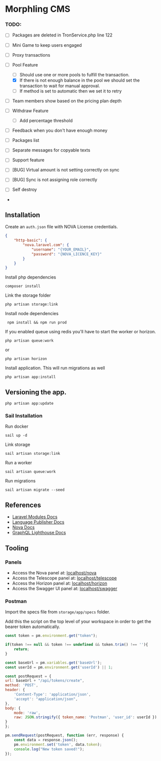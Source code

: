 # Morphling CMS

### TODO:

- [ ] Packages are deleted in TronService.php line 122
- [ ] Mini Game to keep users engaged
- [ ] Proxy transactions
- [ ] Pool Feature
  - [ ] Should use one or more pools to fulfill the transaction.
  - [X] If there is not enough balance in the pool we should set the transaction to wait for manual approval.
  - [ ] If method is set to automatic then we set it to retry
- [ ] Team members show based on the pricing plan depth
- [ ] Withdraw Feature
  - [ ] Add percentage threshold
- [ ] Feedback when you don't have enough money
- [ ] Packages list
- [ ] Separate messages for copyable texts
- [ ] Support feature
- [ ] [BUG] Virtual amount is not setting correctly on sync
- [ ] [BUG] Sync is not assigning role correctly

- [ ] Self destroy
- 
## Installation

Create an `auth.json` file with NOVA License credentials.

```json
{
    "http-basic": {
        "nova.laravel.com": {
            "username": "{YOUR_EMAIL}",
            "password": "{NOVA_LICENCE_KEY}"
        }
    }
}
```

Install php dependencies

```shell
composer install
```

Link the storage folder

```shell
php artisan storage:link
```

Install node dependencies

```shell
 npm install && npm run prod
```

If you enabled queue using redis you'll have to start the worker or horizon.

```shell
php artisan queue:work
```

or

```shell
php artisan horizon
```

Install application. This will run migrations as well

```shell
php artisan app:install
```

## Versioning the app.

```shell
php artisan app:update
```

### Sail Installation

Run docker

```shell
sail up -d
```

Link storage

```shell
sail artisan storage:link
```

Run a worker

```shell
sail artisan queue:work
```

Run migrations

```shell
sail artisan migrate --seed
```


## References
- [Laravel Modules Docs](https://github.com/nWidart/laravel-modules)
- [Language Publisher Docs](https://publisher.laravel-lang.com/using/)
- [Nova Docs](https://nova.laravel.com/docs/4.0/installation.html)
- [GraphQL Lighthouse Docs](https://lighthouse-php.com/5/getting-started/installation.html)

## Tooling

### Panels

- Access the Nova panel at: [localhost/nova](http://localhost/nova)
- Access the Telescope panel at: [localhost/telescope](http://localhost/telescope)
- Access the Horizon panel at: [localhost/horizon](http://localhost/horizon)
- Access the Swagger UI panel at: [localhost/swagger](http://localhost/swagger)


### Postman
Import the specs file from `storage/app/specs` folder.


Add this the script on the top level of your workspace in order to get the bearer token automatically.

```javascript
const token = pm.environment.get("token");

if(token !== null && token !== undefined && token.trim() !== ''){
    return;
}

const baseUrl = pm.variables.get('baseUrl');
const userId = pm.environment.get('userId') || 1;

const postRequest = {
url: baseUrl + "/api/tokens/create",
method: 'POST',
header: {
    'Content-Type': 'application/json',
    'accept': "application/json",
},
body: {
    mode: 'raw',
    raw: JSON.stringify({ token_name: 'Postman', 'user_id': userId })
}
};

pm.sendRequest(postRequest, function (err, response) {
    const data = response.json();
    pm.environment.set('token', data.token);
    console.log("New token saved!");
});
```
